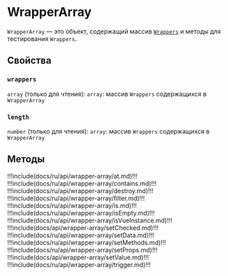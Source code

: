 # WrapperArray

`WrapperArray` — это объект, содержащий массив [`Wrappers`](../wrapper/) и методы для тестирования `Wrappers`.

## **Свойства**

### `wrappers`

`array` (только для чтения): `array`: массив `Wrappers` содержащихся в `WrapperArray`

### `length`

`number` (только для чтения): `array`: массив `Wrappers` содержащихся в `WrapperArray`

## **Методы**

!!!include(docs/ru/api/wrapper-array/at.md)!!!
!!!include(docs/ru/api/wrapper-array/contains.md)!!!
!!!include(docs/ru/api/wrapper-array/destroy.md)!!!
!!!include(docs/ru/api/wrapper-array/filter.md)!!!
!!!include(docs/ru/api/wrapper-array/is.md)!!!
!!!include(docs/ru/api/wrapper-array/isEmpty.md)!!!
!!!include(docs/ru/api/wrapper-array/isVueInstance.md)!!!
!!!include(docs/api/wrapper-array/setChecked.md)!!!
!!!include(docs/ru/api/wrapper-array/setData.md)!!!
!!!include(docs/ru/api/wrapper-array/setMethods.md)!!!
!!!include(docs/ru/api/wrapper-array/setProps.md)!!!
!!!include(docs/api/wrapper-array/setValue.md)!!!
!!!include(docs/ru/api/wrapper-array/trigger.md)!!!
